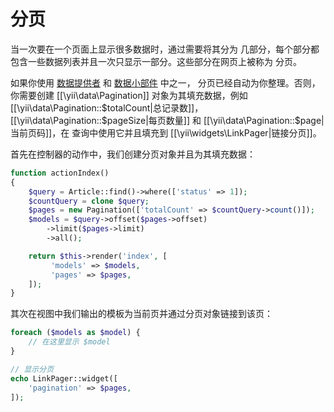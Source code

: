 分页
==========

当一次要在一个页面上显示很多数据时，通过需要将其分为
几部分，每个部分都包含一些数据列表并且一次只显示一部分。这些部分在网页上被称为
分页。
  
如果你使用 [数据提供者](output-data-providers.md) 和 [数据小部件](output-data-widgets.md) 中之一，
分页已经自动为你整理。否则，你需要创建 [[\yii\data\Pagination]]
对象为其填充数据，例如 [[\yii\data\Pagination::$totalCount|总记录数]]，
[[\yii\data\Pagination::$pageSize|每页数量]] 和 [[\yii\data\Pagination::$page|当前页码]]，在
查询中使用它并且填充到 [[\yii\widgets\LinkPager|链接分页]]。


首先在控制器的动作中，我们创建分页对象并且为其填充数据：

```php
function actionIndex()
{
    $query = Article::find()->where(['status' => 1]);
    $countQuery = clone $query;
    $pages = new Pagination(['totalCount' => $countQuery->count()]);
    $models = $query->offset($pages->offset)
        ->limit($pages->limit)
        ->all();

    return $this->render('index', [
         'models' => $models,
         'pages' => $pages,
    ]);
}
```

其次在视图中我们输出的模板为当前页并通过分页对象链接到该页：

```php
foreach ($models as $model) {
    // 在这里显示 $model
}

// 显示分页
echo LinkPager::widget([
    'pagination' => $pages,
]);
```
